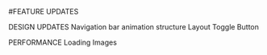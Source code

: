 #FEATURE UPDATES

DESIGN UPDATES
Navigation bar 
  animation
  structure
  Layout
  Toggle Button

PERFORMANCE
Loading Images
  

